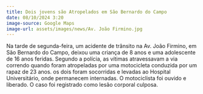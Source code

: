 ```yaml
---
title: Dois jovens são Atropelados em São Bernardo do Campo
date: 08/10/2024 3:20
image-source: Google Maps
image-url: assets/images/news/Av. João Firmino.jpg
---
```


Na tarde de segunda-feira, um acidente de trânsito na Av. João Firmino, em São Bernardo do Campo, deixou uma criança de 8 anos e uma adolescente de 16 anos feridas. Segundo a polícia, as vítimas atravessavam a via correndo quando foram atropeladas por uma motocicleta conduzida por um rapaz de 23 anos. os dois foram socorridas e levadas ao Hospital Universitário, onde permanecem internadas. O motociclista foi ouvido e liberado. O caso foi registrado como lesão corporal culposa.